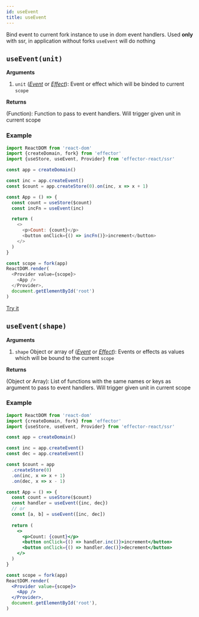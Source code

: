 ```yaml
---
id: useEvent
title: useEvent
---
```


Bind event to current fork instance to use in dom event handlers. Used **only** with ssr, in application without forks `useEvent` will do nothing

## `useEvent(unit)`

**Arguments**

1. `unit` ([_Event_](../effector/Event.md) or [_Effect_](../effector/Effect.md)): Event or effect which will be binded to current `scope`

**Returns**

(Function): Function to pass to event handlers. Will trigger given unit in current scope

### Example

```js
import ReactDOM from 'react-dom'
import {createDomain, fork} from 'effector'
import {useStore, useEvent, Provider} from 'effector-react/ssr'

const app = createDomain()

const inc = app.createEvent()
const $count = app.createStore(0).on(inc, x => x + 1)

const App = () => {
  const count = useStore($count)
  const incFn = useEvent(inc)

  return (
    <>
      <p>Count: {count}</p>
      <button onClick={() => incFn()}>increment</button>
    </>
  )
}

const scope = fork(app)
ReactDOM.render(
  <Provider value={scope}>
    <App />
  </Provider>,
  document.getElementById('root')
)
```

[Try it](https://share.effector.dev/Ry3zXAkQ)

## `useEvent(shape)`

**Arguments**

1. `shape` Object or array of ([_Event_](../effector/Event.md) or [_Effect_](../effector/Effect.md)): Events or effects as values which will be bound to the current `scope`

**Returns**

(Object or Array): List of functions with the same names or keys as argument to pass to event handlers. Will trigger given unit in current scope

### Example

```jsx
import ReactDOM from 'react-dom'
import {createDomain, fork} from 'effector'
import {useStore, useEvent, Provider} from 'effector-react/ssr'

const app = createDomain()

const inc = app.createEvent()
const dec = app.createEvent()

const $count = app
  .createStore(0)
  .on(inc, x => x + 1)
  .on(dec, x => x - 1)

const App = () => {
  const count = useStore($count)
  const handler = useEvent({inc, dec})
  // or
  const [a, b] = useEvent([inc, dec])
  
  return (
    <>
      <p>Count: {count}</p>
      <button onClick={() => handler.inc()}>increment</button>
      <button onClick={() => handler.dec()}>decrement</button>
    </>
  )
}

const scope = fork(app)
ReactDOM.render(
  <Provider value={scope}>
    <App />
  </Provider>,
  document.getElementById('root'),
)
```
